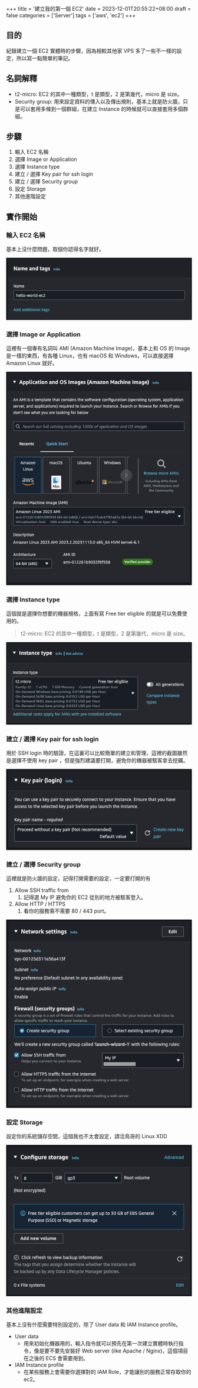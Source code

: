 +++
title = '建立我的第一個 EC2'
date = 2023-12-01T20:55:22+08:00
draft = false
categories = ['Server']
tags = ['aws', 'ec2']
+++
## 目的

紀錄建立一個 EC2 實體時的步驟，因為相較其他家 VPS 多了一些不一樣的設定，所以寫一點簡單的筆記。

## 名詞解釋

- t2-micro: EC2 的其中一種類型，t 是類型，2 是第幾代，micro 是 size。
- Security group: 用來設定資料的傳入以及傳出規則，基本上就是防火牆，只是可以套用多條到一個群組，在建立 Instance 的時候就可以直接套用多個群組。

## 步驟

1. 輸入 EC2 名稱
2. 選擇 Image or Application
3. 選擇 Instance type
4. 建立 / 選擇 Key pair for ssh login
5. 建立 / 選擇 Security group
6. 設定 Storage
7. 其他進階設定

## 實作開始

### 輸入 EC2 名稱

基本上沒什麼問題，取個你認得名字就好。

![ec2_name](ec2/ec2_name.png)

### 選擇 Image or Application

這裡有一個專有名詞叫 AMI (Amazon Machine Image)，基本上和 OS 的 Image 是一樣的東西，有各種 Linux，也有 macOS 和 Windows，可以直接選擇 Amazon Linux 就好。

![ec2_image](ec2/ec2_image.png)

### 選擇 Instance type

這個就是選擇你想要的機器規格，上面有寫 Free tier eligible 的就是可以免費使用的。

> t2-micro: EC2 的其中一種類型，t 是類型，2 是第幾代，micro 是 size。
>

![ec2_instance](ec2/ec2_instance.png)

### 建立 / 選擇 Key pair for ssh login

用於 SSH login 時的驗證，在這裏可以比較簡單的建立和管理，這裡的截圖雖然是選擇不使用 key pair ，但是強烈建議要打開，避免你的機器被駭客拿去挖礦。

![ec2_keypair](ec2/ec2_keypair.png)

### 建立 / 選擇 Security group

這裡就是防火牆的設定，記得打開需要的設定，一定要打開的有

1. Allow SSH traffic from
    1. 記得選 My IP 避免你的 EC2 從別的地方被駭客登入。
2. Allow HTTP / HTTPS
    1. 看你的服務需不需要 80 / 443 port。

![ec2_network](ec2/ec2_network.png)

### 設定 Storage

設定你的系統儲存空間，這個我也不太會設定，請洽鳥哥的 Linux XDD

![ec2_storage](ec2/ec2_storage.png)

### 其他進階設定

基本上沒有什麼需要特別設定的，除了 User data 和 IAM Instance profile。

- User data
  - 用來初始化機器用的，輸入指令就可以預先在第一次建立實體時執行指令，像是要不要先安裝好 Web server (like Apache / Nginx)，這個項目在之後的 ECS 會需要用到。
- IAM Instance profile
  - 在某些服務上會需要你選擇對的 IAM Role，才能讓別的服務正常存取你的 ec2。
